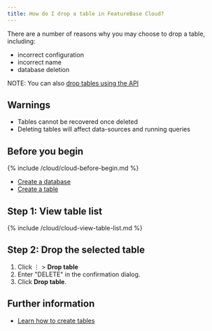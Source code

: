 ```yaml
---
title: How do I drop a table in FeatureBase Cloud?
---
```


There are a number of reasons why you may choose to drop a table, including:
* incorrect configuration
* incorrect name
* database deletion

NOTE: You can also [drop tables using the API](/cloud/cloud-databases/cloud-drop-table-api)

## Warnings

* Tables cannot be recovered once deleted
* Deleting tables will affect data-sources and running queries

## Before you begin

{% include /cloud/cloud-before-begin.md %}
* [Create a database](/cloud/cloud-databases/cloud-db-manage)
* [Create a table](/cloud/cloud-tables/cloud-table-manage)

## Step 1: View table list

{% include /cloud/cloud-view-table-list.md %}

## Step 2: Drop the selected table

1. Click &#8942; > **Drop table**
2. Enter "DELETE" in the confirmation dialog.
3. Click **Drop table**.

## Further information

* [Learn how to create tables](/cloud/cloud-database/create-table)
